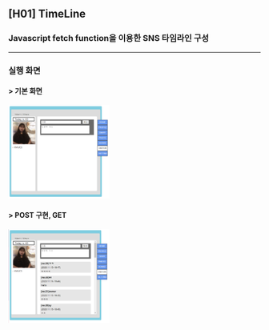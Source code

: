 ## [H01] TimeLine
### Javascript fetch function을 이용한 SNS 타임라인 구성
---   
### 실행 화면
#### > 기본 화면
<img src="img/TimeLine01.png" width="40%" title="실행1" alt="TimeLine01"></img>
#### > POST 구현, GET 
<img src="img/TimeLine02.png" width="40%" title="실행2" alt="TimeLine02"></img>

